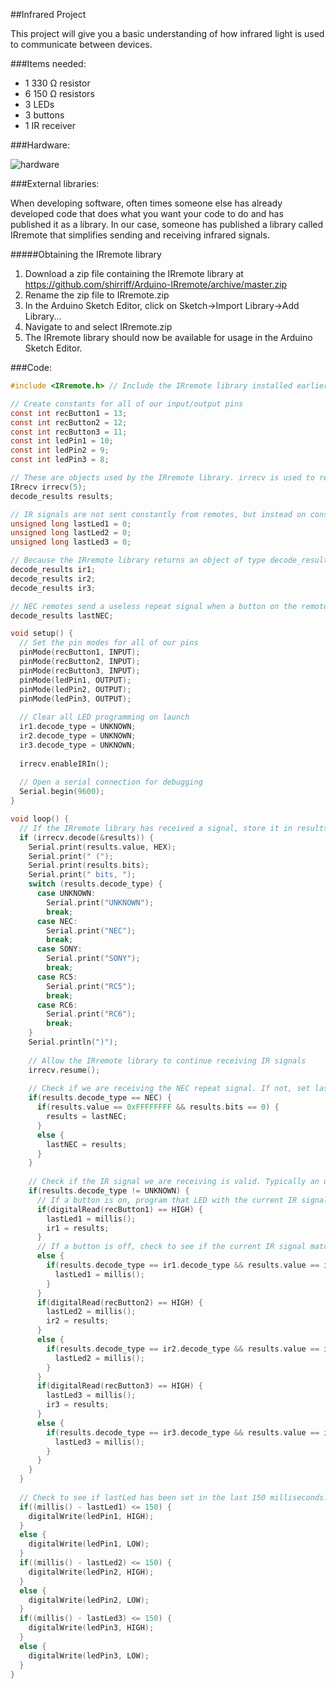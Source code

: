 ##Infrared Project

This project will give you a basic understanding of how infrared light is used to communicate between devices.

###Items needed:

- 1 330 Ω resistor
- 6 150 Ω resistors
- 3 LEDs
- 3 buttons
- 1 IR receiver

###Hardware:

![hardware](http://i.imgur.com/KPnsIEe.png)

###External libraries:

When developing software, often times someone else has already developed code that does what you want your code to do and has published it as a library. In our case, someone has published a library called IRremote that simplifies sending and receiving infrared signals.

#####Obtaining the IRremote library

1. Download a zip file containing the IRremote library at https://github.com/shirriff/Arduino-IRremote/archive/master.zip
2. Rename the zip file to IRremote.zip
3. In the Arduino Sketch Editor, click on Sketch->Import Library->Add Library...
4. Navigate to and select IRremote.zip
5. The IRremote library should now be available for usage in the Arduino Sketch Editor.

###Code:

```c
#include <IRremote.h> // Include the IRremote library installed earlier

// Create constants for all of our input/output pins
const int recButton1 = 13;
const int recButton2 = 12;
const int recButton3 = 11;
const int ledPin1 = 10;
const int ledPin2 = 9;
const int ledPin3 = 8;

// These are objects used by the IRremote library. irrecv is used to receive signals from the IR sensor and then the actual signals are decoded and placed in results.
IRrecv irrecv(5);
decode_results results;

// IR signals are not sent constantly from remotes, but instead on constant intervals. We are going to compensate for this by lighting the LEDs if an approriate IR signal was received in the last 150 milliseconds. To do this, we need to store the time in milliseconds that the last IR signal occurred.
unsigned long lastLed1 = 0;
unsigned long lastLed2 = 0;
unsigned long lastLed3 = 0;

// Because the IRremote library returns an object of type decode_results for each IR signal received, we can store this object for each button/LED to program the LED.
decode_results ir1;
decode_results ir2;
decode_results ir3;

// NEC remotes send a useless repeat signal when a button on the remote is held down. To compensate for this, we save the last useful NEC signal and replace the repeat signal with this.
decode_results lastNEC;

void setup() {
  // Set the pin modes for all of our pins
  pinMode(recButton1, INPUT);
  pinMode(recButton2, INPUT);
  pinMode(recButton3, INPUT);
  pinMode(ledPin1, OUTPUT);
  pinMode(ledPin2, OUTPUT);
  pinMode(ledPin3, OUTPUT);
  
  // Clear all LED programming on launch
  ir1.decode_type = UNKNOWN;
  ir2.decode_type = UNKNOWN;
  ir3.decode_type = UNKNOWN;
  
  irrecv.enableIRIn();
  
  // Open a serial connection for debugging
  Serial.begin(9600);
}

void loop() {
  // If the IRremote library has received a signal, store it in results and continue.
  if (irrecv.decode(&results)) {
    Serial.print(results.value, HEX);
    Serial.print(" (");
    Serial.print(results.bits);
    Serial.print(" bits, ");
    switch (results.decode_type) {
      case UNKNOWN:
        Serial.print("UNKNOWN");
        break;
      case NEC:
        Serial.print("NEC");
        break;
      case SONY:
        Serial.print("SONY");
        break;
      case RC5:
        Serial.print("RC5");
        break;
      case RC6:
        Serial.print("RC6");
        break;
    }
    Serial.println(")");
    
    // Allow the IRremote library to continue receiving IR signals
    irrecv.resume();
    
    // Check if we are receiving the NEC repeat signal. If not, set lastNEC to the current IR signal. If so, use the last IR signal in the rest of the loop. 
    if(results.decode_type == NEC) {
      if(results.value == 0xFFFFFFFF && results.bits == 0) {
        results = lastNEC;
      }
      else {
        lastNEC = results;
      }
    }
    
    // Check if the IR signal we are receiving is valid. Typically an unknown decode type indicates that the IR signal has been corrupted, probably because the remote is too far away from the receiver.
    if(results.decode_type != UNKNOWN) {
      // If a button is on, program that LED with the current IR signal and turn the LED on.
      if(digitalRead(recButton1) == HIGH) {
        lastLed1 = millis();
        ir1 = results;
      }
      // If a button is off, check to see if the current IR signal matches the programmed IR signal. If so, turn the LED on.
      else {
        if(results.decode_type == ir1.decode_type && results.value == ir1.value && results.bits == ir1.bits) {
          lastLed1 = millis();
        }
      }
      if(digitalRead(recButton2) == HIGH) {
        lastLed2 = millis();
        ir2 = results;
      }
      else {
        if(results.decode_type == ir2.decode_type && results.value == ir2.value && results.bits == ir2.bits) {
          lastLed2 = millis();
        }
      }
      if(digitalRead(recButton3) == HIGH) {
        lastLed3 = millis();
        ir3 = results;
      }
      else {
        if(results.decode_type == ir3.decode_type && results.value == ir3.value && results.bits == ir3.bits) {
          lastLed3 = millis();
        }
      }
    }
  }
  
  // Check to see if lastLed has been set in the last 150 milliseconds. This will occur if a button was pressed while receiving an IR signal, or if an IR signal matched a programmed signal.
  if((millis() - lastLed1) <= 150) {
    digitalWrite(ledPin1, HIGH);
  }
  else {
    digitalWrite(ledPin1, LOW);
  }
  if((millis() - lastLed2) <= 150) {
    digitalWrite(ledPin2, HIGH);
  }
  else {
    digitalWrite(ledPin2, LOW);
  }
  if((millis() - lastLed3) <= 150) {
    digitalWrite(ledPin3, HIGH);
  }
  else {
    digitalWrite(ledPin3, LOW);
  }
}
```
